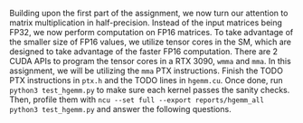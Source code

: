 
Building upon the first part of the assignment, we now turn our attention to matrix multiplication in half-precision. Instead of the input matrices being FP32, we now perform computation on FP16 matrices. To take advantage of the smaller size of FP16 values, we utilize tensor cores in the SM, which are designed to take advantage of the faster FP16 computation. There are 2 CUDA APIs to program the tensor cores in a RTX 3090, `wmma` and `mma`. In this assignment, we will be utilizing the `mma` PTX instructions. Finish the TODO PTX instructions in `ptx.h` and the TODO lines in `hgemm.cu`. Once done, run `python3 test_hgemm.py` to make sure each kernel passes the sanity checks. Then, profile them with `ncu --set full --export reports/hgemm_all python3 test_hgemm.py` and answer the following questions.
